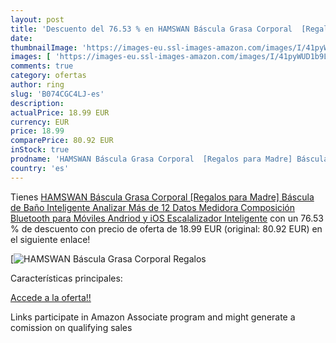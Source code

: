 ```yaml
---
layout: post
title: 'Descuento del 76.53 % en HAMSWAN Báscula Grasa Corporal  [Regalos'
date: 
thumbnailImage: 'https://images-eu.ssl-images-amazon.com/images/I/41pyWUD1b9L._SL200_.jpg'
images: [ 'https://images-eu.ssl-images-amazon.com/images/I/41pyWUD1b9L._SL200_.jpg' ]
comments: true
category: ofertas
author: ring
slug: 'B074CGC4LJ-es'
description:
actualPrice: 18.99 EUR
currency: EUR
price: 18.99
comparePrice: 80.92 EUR
inStock: true
prodname: 'HAMSWAN Báscula Grasa Corporal  [Regalos para Madre] Báscula de Baño Inteligente  Analizar Más de 12 Datos  Medidora Composición Bluetooth para Móviles Andriod y iOS  Escalalizador Inteligente'
country: 'es'
---
```


Tienes [HAMSWAN Báscula Grasa Corporal  [Regalos para Madre] Báscula de Baño Inteligente  Analizar Más de 12 Datos  Medidora Composición Bluetooth para Móviles Andriod y iOS  Escalalizador Inteligente](https://www.amazon.es/dp/B074CGC4LJ/?tag=tolees-21) con un 76.53 % de descuento con precio de oferta de 18.99 EUR (original: 80.92 EUR) en el siguiente enlace!

[![HAMSWAN Báscula Grasa Corporal  [Regalos](https://images-eu.ssl-images-amazon.com/images/I/41pyWUD1b9L._SL200_.jpg)](https://www.amazon.es/dp/B074CGC4LJ/?tag=tolees-21)

Características principales:


[Accede a la oferta!!](https://www.amazon.es/dp/B074CGC4LJ/?tag=tolees-21)

Links participate in Amazon Associate program and might generate a comission on qualifying sales


